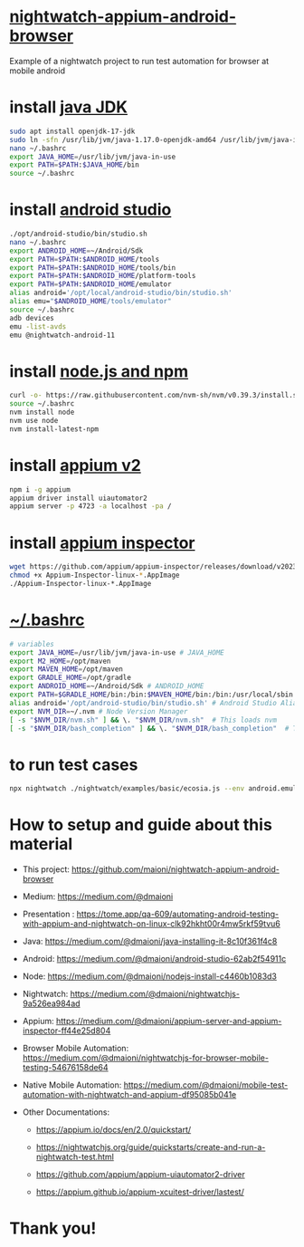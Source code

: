 # [nightwatch-appium-android-browser]([https://nightwatchjs.org/guide/mobile-app-testing/installation.html](https://nightwatchjs.org/guide/quickstarts/create-and-run-a-nightwatch-test.html))
Example of a nightwatch project to run test automation for browser at mobile android

# install [java JDK](https://openjdk.org/install/)

```bash
sudo apt install openjdk-17-jdk
sudo ln -sfn /usr/lib/jvm/java-1.17.0-openjdk-amd64 /usr/lib/jvm/java-in-use
nano ~/.bashrc
export JAVA_HOME=/usr/lib/jvm/java-in-use
export PATH=$PATH:$JAVA_HOME/bin
source ~/.bashrc
```
# install [android studio](https://developer.android.com/codelabs/basic-android-kotlin-compose-install-android-studio)

```bash
./opt/android-studio/bin/studio.sh
nano ~/.bashrc
export ANDROID_HOME=~/Android/Sdk
export PATH=$PATH:$ANDROID_HOME/tools
export PATH=$PATH:$ANDROID_HOME/tools/bin
export PATH=$PATH:$ANDROID_HOME/platform-tools
export PATH=$PATH:$ANDROID_HOME/emulator
alias android='/opt/local/android-studio/bin/studio.sh'
alias emu="$ANDROID_HOME/tools/emulator"
source ~/.bashrc
adb devices
emu -list-avds
emu @nightwatch-android-11
```
# install [node.js and npm](https://nodejs.org)

```bash
curl -o- https://raw.githubusercontent.com/nvm-sh/nvm/v0.39.3/install.sh | bash
source ~/.bashrc
nvm install node
nvm use node
nvm install-latest-npm
```
# install [appium v2](https://appium.io/docs/en/2.0/intro/)

```bash
npm i -g appium
appium driver install uiautomator2
appium server -p 4723 -a localhost -pa /
```

# install [appium inspector](https://github.com/appium/appium-inspector/releases)

```bash
wget https://github.com/appium/appium-inspector/releases/download/v2023.7.1/Appium-Inspector-linux-2023.7.1.AppImage
chmod +x Appium-Inspector-linux-*.AppImage
./Appium-Inspector-linux-*.AppImage
```

#  [~/.bashrc](./../../.bashrc)
```bash
# variables
export JAVA_HOME=/usr/lib/jvm/java-in-use # JAVA_HOME
export M2_HOME=/opt/maven
export MAVEN_HOME=/opt/maven
export GRADLE_HOME=/opt/gradle
export ANDROID_HOME=~/Android/Sdk # ANDROID_HOME
export PATH=$GRADLE_HOME/bin:/bin:$MAVEN_HOME/bin:/bin:/usr/local/sbin:/usr/local/bin:/usr/sbin:/usr/bin:/sbin:/bin:/usr/games:/usr/local/games:/snap/bin:$JAVA_HOME/bin:$ANDROID_HOME/tools:$ANDROID_HOME/tools/bin:$ANDROID_HOME/platform-tools:$ANDROID_HOME/emulator
alias android='/opt/android-studio/bin/studio.sh' # Android Studio Alias
export NVM_DIR=~/.nvm # Node Version Manager
[ -s "$NVM_DIR/nvm.sh" ] && \. "$NVM_DIR/nvm.sh"  # This loads nvm
[ -s "$NVM_DIR/bash_completion" ] && \. "$NVM_DIR/bash_completion"  # This loads nvm bash_completion
```

# to run test cases
```bash
npx nightwatch ./nightwatch/examples/basic/ecosia.js --env android.emulator.chrome
```
# How to setup and guide about this material

- This project: https://github.com/maioni/nightwatch-appium-android-browser

- Medium: https://medium.com/@dmaioni

- Presentation : https://tome.app/qa-609/automating-android-testing-with-appium-and-nightwatch-on-linux-clk92hkht00r4mw5rkf59tvu6

- Java: https://medium.com/@dmaioni/java-installing-it-8c10f361f4c8

- Android: https://medium.com/@dmaioni/android-studio-62ab2f54911c

- Node: https://medium.com/@dmaioni/nodejs-install-c4460b1083d3

- Nightwatch: https://medium.com/@dmaioni/nightwatchjs-9a526ea984ad

- Appium: https://medium.com/@dmaioni/appium-server-and-appium-inspector-ff44e25d804    

- Browser Mobile Automation: https://medium.com/@dmaioni/nightwatchjs-for-browser-mobile-testing-54676158de64

- Native Mobile Automation: https://medium.com/@dmaioni/mobile-test-automation-with-nightwatch-and-appium-df95085b041e

- Other Documentations:

     - https://appium.io/docs/en/2.0/quickstart/
    
     - https://nightwatchjs.org/guide/quickstarts/create-and-run-a-nightwatch-test.html

     - https://github.com/appium/appium-uiautomator2-driver

     - https://appium.github.io/appium-xcuitest-driver/lastest/

# Thank you!
